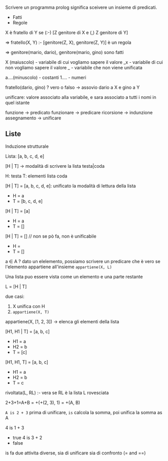 Scrivere un programma prolog significa sceivere un insieme di predicati.
- Fatti
- Regole


X è fratello di Y se (:-) [Z genitore di X e (,) Z genitore di Y] 

=> fratello(X, Y) :- [genitore(Z, X), genitore(Z, Y)] è un regola

=> genitore(mario, dario), genitore(mario, gino) sono fatti 

X (maiuscolo) - variabile di cui vogliamo sapere il valore
_x - variabile di cui non vogliamo sapere il valore
_ - variabile che non viene unificata

a....(minuscolo) - costanti
1.... - numeri

fratello(dario, gino) ? vero o falso
-> assovio dario a X e gino a Y

unificare: valore associato alla variabile, e sara associato a tutti i nomi in quel istante

funzione -> predicato
funzionare -> predicare
ricorsione -> indunzione
assegnamento -> unificare

## Liste 

Induzione strutturale

Lista: [a, b, c, d, e]

[H | T] -> modalità di scrivere la lista testa|coda

H: testa
T: elementi lista coda

[H | T] = [a, b, c, d, e]: unificato la modalità di lettura della lista
- H = a
- T = [b, c, d, e]

[H | T] = [a]
- H = a
- T = []

[H | T] = [] // non se pò fa, non è unificabile
- H = 
- T = []

a $\in$ A ? dato un elelemento, possiamo scrivere un predicare che è vero se l'elemento appartiene all'insieme
`appartiene(X, L)`

Una lista puo essere vista come un elemento e una parte restante

L = [H | T]

due casi:
1. X unifica con H
2. `appartiene(X, T)`

appartiene(X, [1, 2, 3]) -> elenca gli elementi della lista

[H1, H1 | T] = [a, b, c]
- H1 = a
- H2 = b
- T = [c]
  
[H1, H1, T] = [a, b, c]
- H1 = a
- H2 = b
- T = c
  
rivoltata(L, RL) :- vera se RL è la lista L rovesciata

2+3+1=A+B = +(+(2, 3), 1) = +(A, B)

`A is 2 + 3` 
prima di unificare, `is` calcola la somma, poi unifica la somma as A

4 is 1 + 3
- true
4 is 3 + 2
- false

is fa due attivita diverse, sia di unificare sia di confronto (= and ==)













